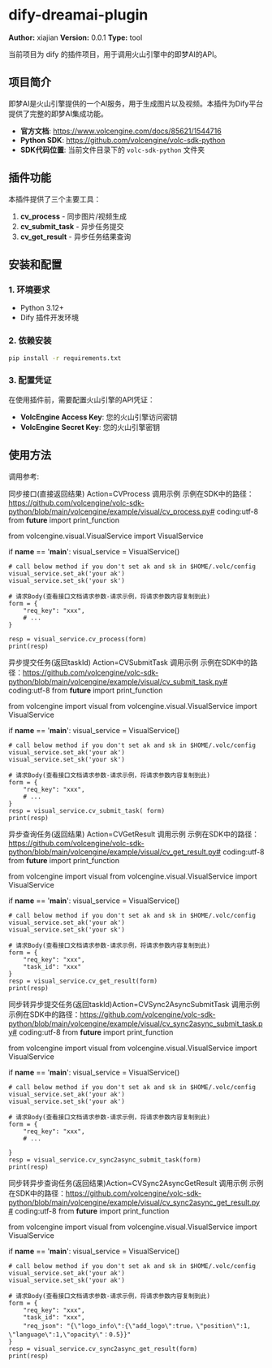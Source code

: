 # dify-dreamai-plugin 

**Author:** xiajian
**Version:** 0.0.1
**Type:** tool


当前项目为 dify 的插件项目，用于调用火山引擎中的即梦AI的API。

## 项目简介

即梦AI是火山引擎提供的一个AI服务，用于生成图片以及视频。本插件为Dify平台提供了完整的即梦AI集成功能。

- **官方文档**: https://www.volcengine.com/docs/85621/1544716
- **Python SDK**: https://github.com/volcengine/volc-sdk-python
- **SDK代码位置**: 当前文件目录下的 `volc-sdk-python` 文件夹

## 插件功能

本插件提供了三个主要工具：

1. **cv_process** - 同步图片/视频生成
2. **cv_submit_task** - 异步任务提交
3. **cv_get_result** - 异步任务结果查询

## 安装和配置

### 1. 环境要求

- Python 3.12+
- Dify 插件开发环境

### 2. 依赖安装

```bash
pip install -r requirements.txt
```

### 3. 配置凭证

在使用插件前，需要配置火山引擎的API凭证：

- **VolcEngine Access Key**: 您的火山引擎访问密钥
- **VolcEngine Secret Key**: 您的火山引擎密钥

## 使用方法 

调用参考: 

同步接口(直接返回结果) Action=CVProcess
调用示例
示例在SDK中的路径：https://github.com/volcengine/volc-sdk-python/blob/main/volcengine/example/visual/cv_process.py# coding:utf-8
from __future__ import print_function

from volcengine.visual.VisualService import VisualService

if __name__ == '__main__':
    visual_service = VisualService()

    # call below method if you don't set ak and sk in $HOME/.volc/config
    visual_service.set_ak('your ak')
    visual_service.set_sk('your sk')
    
    # 请求Body(查看接口文档请求参数-请求示例，将请求参数内容复制到此)
    form = {
        "req_key": "xxx",
        # ...
    }

    resp = visual_service.cv_process(form)
    print(resp)

异步提交任务(返回taskId) Action=CVSubmitTask
调用示例
示例在SDK中的路径：https://github.com/volcengine/volc-sdk-python/blob/main/volcengine/example/visual/cv_submit_task.py# coding:utf-8
from __future__ import print_function

from volcengine import visual
from volcengine.visual.VisualService import VisualService

if __name__ == '__main__':
    visual_service = VisualService()

    # call below method if you don't set ak and sk in $HOME/.volc/config
    visual_service.set_ak('your ak')
    visual_service.set_sk('your sk')
    
    # 请求Body(查看接口文档请求参数-请求示例，将请求参数内容复制到此)
    form = {
        "req_key": "xxx",
        # ...
    }
    resp = visual_service.cv_submit_task( form)
    print(resp)

异步查询任务(返回结果) Action=CVGetResult
调用示例
示例在SDK中的路径：https://github.com/volcengine/volc-sdk-python/blob/main/volcengine/example/visual/cv_get_result.py# coding:utf-8
from __future__ import print_function

from volcengine import visual
from volcengine.visual.VisualService import VisualService

if __name__ == '__main__':
    visual_service = VisualService()

    # call below method if you don't set ak and sk in $HOME/.volc/config
    visual_service.set_ak('your ak')
    visual_service.set_sk('your sk')
    
    # 请求Body(查看接口文档请求参数-请求示例，将请求参数内容复制到此)
    form = {
        "req_key": "xxx",
        "task_id": "xxx"
    }
    resp = visual_service.cv_get_result(form)
    print(resp)

同步转异步提交任务(返回taskId)Action=CVSync2AsyncSubmitTask
调用示例
示例在SDK中的路径：https://github.com/volcengine/volc-sdk-python/blob/main/volcengine/example/visual/cv_sync2async_submit_task.py# coding:utf-8
from __future__ import print_function

from volcengine import visual
from volcengine.visual.VisualService import VisualService

if __name__ == '__main__':
    visual_service = VisualService()

    # call below method if you don't set ak and sk in $HOME/.volc/config
    visual_service.set_ak('your ak')
    visual_service.set_sk('your ak')
    
    # 请求Body(查看接口文档请求参数-请求示例，将请求参数内容复制到此)
    form = {
        "req_key": "xxx",
        # ...

    }
    resp = visual_service.cv_sync2async_submit_task(form)
    print(resp)

同步转异步查询任务(返回结果)Action=CVSync2AsyncGetResult
调用示例
示例在SDK中的路径：https://github.com/volcengine/volc-sdk-python/blob/main/volcengine/example/visual/cv_sync2async_get_result.py# coding:utf-8
from __future__ import print_function

from volcengine import visual
from volcengine.visual.VisualService import VisualService

if __name__ == '__main__':
    visual_service = VisualService()

    # call below method if you don't set ak and sk in $HOME/.volc/config
    visual_service.set_ak('your ak')
    visual_service.set_sk('your ak')
    
    # 请求Body(查看接口文档请求参数-请求示例，将请求参数内容复制到此)
    form = {
        "req_key": "xxx",
        "task_id": "xxx",
        "req_json": "{\"logo_info\":{\"add_logo\":true，\"position\":1, \"language\":1,\"opacity\"：0.5}}"
    }
    resp = visual_service.cv_sync2async_get_result(form)
    print(resp)







